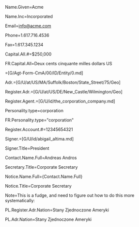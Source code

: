 Name.Given=Acme

Name.Inc=Incorporated

Email=info@acme.com

Phone=1.617.716.4536

Fax=1.617.345.1234

Capital.All.#=$250,000

FR.Capital.All=Deux cents cinquante milles dollars US

=[G/Agt-Form-CmA/00/ID/Entity/0.md]

Adr.=[G/U/at/US/MA/Suffolk/Boston/State_Street/75/Geo]

Register.Adr.=[G/U/at/US/DE/New_Castle/Wilmington/Geo]

Register.Agent.=[G/U/id/the_corporation_company.md]

Personality.type=corporation

FR.Personality.type="corporation"

Register.Account.#=12345654321

Signer.=[G/U/id/abigail_altima.md]

Signer.Title=President

Contact.Name.Full=Andreas Andros

Secretary.Title=Corporate Secretary

Notice.Name.Full={Contact.Name.Full}

Notice.Title=Corporate Secretary

Note=This is a fudge, and need to figure out how to do this more systematically:

PL.Register.Adr.Nation=Stany Zjednoczone Ameryki

PL.Adr.Nation=Stany Zjednoczone Ameryki